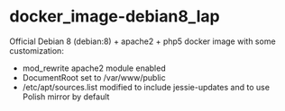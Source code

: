 # docker_image-debian8_lap

Official Debian 8 (debian:8) + apache2 + php5 docker image with some customization:
* mod_rewrite apache2 module enabled
* DocumentRoot set to /var/www/public
* /etc/apt/sources.list modified to include jessie-updates and to use Polish mirror by default
